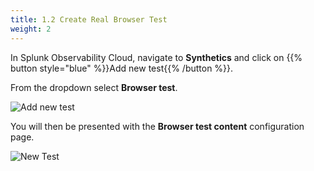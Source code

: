 ```yaml
---
title: 1.2 Create Real Browser Test
weight: 2
---
```


In Splunk Observability Cloud, navigate to **Synthetics** and click on {{% button style="blue" %}}Add new test{{% /button %}}.

From the dropdown select **Browser test**.

![Add new test](../../_img/add-new-test.png)

You will then be presented with the **Browser test content** configuration page.

![New Test](../../_img/new-test.png)
